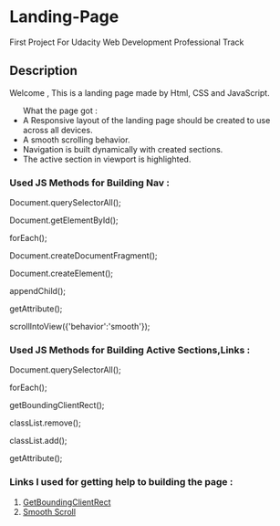 # Landing-Page
First Project For Udacity Web Development Professional Track 


## Description

Welcome , This is a landing page made by Html, CSS and JavaScript.

<ul>What the page got :

<li>A Responsive layout of the landing page should be created to use across all devices.
<li>A smooth scrolling behavior.
<li>Navigation is built dynamically with created sections.
<li>The active section in viewport is highlighted.
</ul>

### Used JS Methods for Building Nav :


 Document.querySelectorAll();

 Document.getElementById();

 forEach();

 Document.createDocumentFragment();

 Document.createElement();

 appendChild();

 getAttribute();

 scrollIntoView({'behavior':'smooth'});
 ### Used JS Methods for Building Active Sections,Links :
  
  
 Document.querySelectorAll();

 forEach();

 getBoundingClientRect();

 classList.remove();

 classList.add();

 getAttribute();
 
 ### Links I used for getting help to building the page :
 <ol>
 <li><a href="https://developer.mozilla.org/en-US/docs/Web/API/Element/getBoundingClientRect">GetBoundingClientRect</a>
 <li><a href="https://developer.mozilla.org/en-US/docs/Web/API/Element/scrollIntoView#Example">Smooth Scroll</a>
 </ol>
